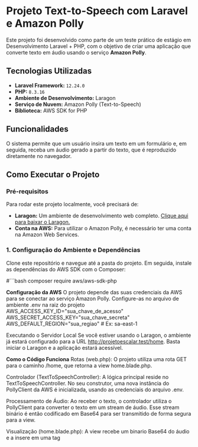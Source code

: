 # Projeto Text-to-Speech com Laravel e Amazon Polly

Este projeto foi desenvolvido como parte de um teste prático de estágio em Desenvolvimento Laravel + PHP, com o objetivo de criar uma aplicação que converte texto em áudio usando o serviço **Amazon Polly**.

## Tecnologias Utilizadas

* **Laravel Framework:** `12.24.0`
* **PHP:** `8.3.16`
* **Ambiente de Desenvolvimento:** Laragon
* **Serviço de Nuvem:** Amazon Polly (Text-to-Speech)
* **Biblioteca:** AWS SDK for PHP

## Funcionalidades

O sistema permite que um usuário insira um texto em um formulário e, em seguida, receba um áudio gerado a partir do texto, que é reproduzido diretamente no navegador.

## Como Executar o Projeto

### Pré-requisitos

Para rodar este projeto localmente, você precisará de:

* **Laragon:** Um ambiente de desenvolvimento web completo. [Clique aqui para baixar o Laragon.](https://laragon.org/download/)
* **Conta na AWS:** Para utilizar o Amazon Polly, é necessário ter uma conta na Amazon Web Services.

### 1. Configuração do Ambiente e Dependências

Clone este repositório e navegue até a pasta do projeto. Em seguida, instale as dependências do AWS SDK com o Composer:

#```bash
composer require aws/aws-sdk-php

**Configuração da AWS**
O projeto depende das suas credenciais da AWS para se conectar ao serviço Amazon Polly. Configure-as no arquivo de ambiente .env na raiz do projeto
AWS_ACCESS_KEY_ID="sua_chave_de_acesso"
AWS_SECRET_ACCESS_KEY="sua_chave_secreta"
AWS_DEFAULT_REGION="sua_regiao" # Ex: sa-east-1

Executando o Servidor Local
Se você estiver usando o Laragon, o ambiente já estará configurado para a URL http://projetoescalar.test/home. Basta iniciar o Laragon e a aplicação estará acessível.

**Como o Código Funciona**
Rotas (web.php): O projeto utiliza uma rota GET para o caminho /home, que retorna a view home.blade.php.

Controlador (TextToSpeechController): A lógica principal reside no TextToSpeechController. No seu construtor, uma nova instância do PollyClient da AWS é inicializada, usando as credenciais do arquivo .env.

Processamento de Áudio: Ao receber o texto, o controlador utiliza o PollyClient para converter o texto em um stream de áudio. Esse stream binário é então codificado em Base64 para ser transmitido de forma segura para a view.

Visualização (home.blade.php): A view recebe um binario Base64 do áudio e a insere em uma tag <audio> do HTML, permitindo que o navegador a reproduza diretamente.
